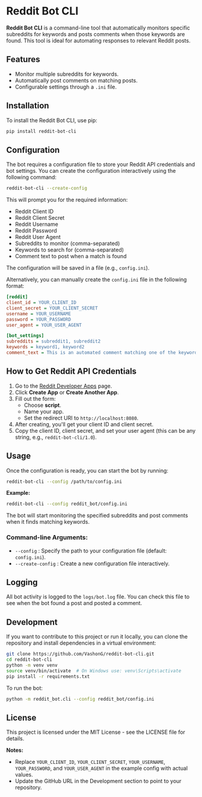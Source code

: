 # Reddit Bot CLI

**Reddit Bot CLI** is a command-line tool that automatically monitors specific subreddits for keywords and posts comments when those keywords are found. This tool is ideal for automating responses to relevant Reddit posts.

## Features
- Monitor multiple subreddits for keywords.
- Automatically post comments on matching posts.
- Configurable settings through a `.ini` file.

## Installation
To install the Reddit Bot CLI, use pip:

```bash
pip install reddit-bot-cli
```

## Configuration
The bot requires a configuration file to store your Reddit API credentials and bot settings. You can create the configuration interactively using the following command:

```bash
reddit-bot-cli --create-config
```

This will prompt you for the required information:

- Reddit Client ID
- Reddit Client Secret
- Reddit Username
- Reddit Password
- Reddit User Agent
- Subreddits to monitor (comma-separated)
- Keywords to search for (comma-separated)
- Comment text to post when a match is found

The configuration will be saved in a file (e.g., `config.ini`).

Alternatively, you can manually create the `config.ini` file in the following format:

```ini
[reddit]
client_id = YOUR_CLIENT_ID
client_secret = YOUR_CLIENT_SECRET
username = YOUR_USERNAME
password = YOUR_PASSWORD
user_agent = YOUR_USER_AGENT

[bot_settings]
subreddits = subreddit1, subreddit2
keywords = keyword1, keyword2
comment_text = This is an automated comment matching one of the keywords!
```

## How to Get Reddit API Credentials
1. Go to the [Reddit Developer Apps](https://www.reddit.com/prefs/apps) page.
2. Click **Create App** or **Create Another App**.
3. Fill out the form:
   - Choose **script**.
   - Name your app.
   - Set the redirect URI to `http://localhost:8080`.
4. After creating, you'll get your client ID and client secret.
5. Copy the client ID, client secret, and set your user agent (this can be any string, e.g., `reddit-bot-cli/1.0`).

## Usage
Once the configuration is ready, you can start the bot by running:

```bash
reddit-bot-cli --config /path/to/config.ini
```

**Example:**

```bash
reddit-bot-cli --config reddit_bot/config.ini
```

The bot will start monitoring the specified subreddits and post comments when it finds matching keywords.

### Command-line Arguments:
- `--config` : Specify the path to your configuration file (default: `config.ini`).
- `--create-config` : Create a new configuration file interactively.

## Logging
All bot activity is logged to the `logs/bot.log` file. You can check this file to see when the bot found a post and posted a comment.

## Development
If you want to contribute to this project or run it locally, you can clone the repository and install dependencies in a virtual environment:

```bash
git clone https://github.com/VashonG/reddit-bot-cli.git
cd reddit-bot-cli
python -m venv venv
source venv/bin/activate  # On Windows use: venv\Scripts\activate
pip install -r requirements.txt
```

To run the bot:

```bash
python -m reddit_bot.cli --config reddit_bot/config.ini
```

## License
This project is licensed under the MIT License - see the LICENSE file for details.

**Notes:**
- Replace `YOUR_CLIENT_ID`, `YOUR_CLIENT_SECRET`, `YOUR_USERNAME`, `YOUR_PASSWORD`, and `YOUR_USER_AGENT` in the example config with actual values.
- Update the GitHub URL in the Development section to point to your repository.
